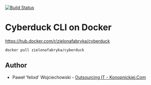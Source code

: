 [![Build Status](https://travis-ci.org/zielonafabryka/docker-cyberduck.svg?branch=master)](https://travis-ci.org/zielonafabryka/docker-cyberduck)

# Cyberduck CLI on Docker

https://hub.docker.com/r/zielonafabryka/cyberduck

```bash
docker pull zielonafabryka/cyberduck
```

## Author
* Paweł 'felixd' Wojciechowski - [Outsourcing IT - Konopnickiej.Com](https://konopnickiej.com)